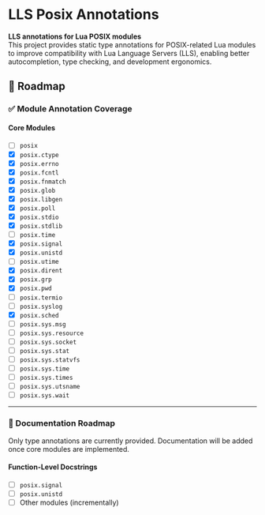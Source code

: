 # LLS Posix Annotations

**LLS annotations for Lua POSIX modules**  
This project provides static type annotations for POSIX-related Lua modules to improve compatibility with Lua Language Servers (LLS), enabling better autocompletion, type checking, and development ergonomics.  

## 🚧 Roadmap

### ✅ Module Annotation Coverage

#### Core Modules
- [ ] `posix`
- [x] `posix.ctype`
- [x] `posix.errno`
- [x] `posix.fcntl`
- [x] `posix.fnmatch`
- [x] `posix.glob`
- [x] `posix.libgen`
- [x] `posix.poll`
- [x] `posix.stdio`
- [x] `posix.stdlib`
- [ ] `posix.time`
- [x] `posix.signal`
- [x] `posix.unistd`
- [ ] `posix.utime`
- [x] `posix.dirent`
- [x] `posix.grp`
- [x] `posix.pwd`
- [ ] `posix.termio`
- [ ] `posix.syslog`
- [x] `posix.sched`
- [ ] `posix.sys.msg`
- [ ] `posix.sys.resource`
- [ ] `posix.sys.socket`
- [ ] `posix.sys.stat`
- [ ] `posix.sys.statvfs`
- [ ] `posix.sys.time`
- [ ] `posix.sys.times`
- [ ] `posix.sys.utsname`
- [ ] `posix.sys.wait`

---

### 📝 Documentation Roadmap

Only type annotations are currently provided. Documentation will be added once core modules are implemented.

#### Function-Level Docstrings
- [ ] `posix.signal`
- [ ] `posix.unistd`
- [ ] Other modules (incrementally)
